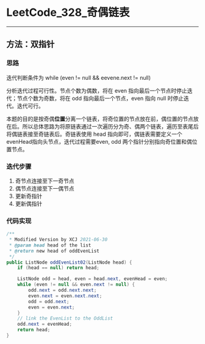 # LeetCode_328_奇偶链表

---

## 方法：双指针

### 思路

迭代判断条件为 while (even != null && eevene.next != null)

分析迭代过程可行性。节点个数为偶数，将在 even 指向最后一个节点时停止迭代；节点个数为奇数，将在 odd 指向最后一个节点，even 指向 null 时停止迭代。迭代可行。

本题的目的是按奇偶**位置**分离一个链表，将奇位置的节点放在前，偶位置的节点放在后。所以总体思路为将原链表通过一次遍历分为奇、偶两个链表，遍历至表尾后将偶链表接至奇链表后。奇链表使用 head 指向即可，偶链表需要定义一个evenHead指向头节点，迭代过程需要even, odd 两个指针分别指向奇位置和偶位置节点。

### 迭代步骤

1. 奇节点连接至下一奇节点
2. 偶节点连接至下一偶节点
3. 更新奇指针
4. 更新偶指针

### 代码实现

```java
/**
 * Modified Version by XCJ 2021-06-30
 * @param head head of the list
 * @return new head of oddEvenList
 */
public ListNode oddEvenList02(ListNode head) {
    if (head == null) return head;

    ListNode odd = head, even = head.next, evenHead = even;
    while (even != null && even.next != null) {
        odd.next = odd.next.next;
        even.next = even.next.next;
        odd = odd.next;
        even = even.next;
    }
    // link the EvenList to the OddList
    odd.next = evenHead;
    return head;
}
```